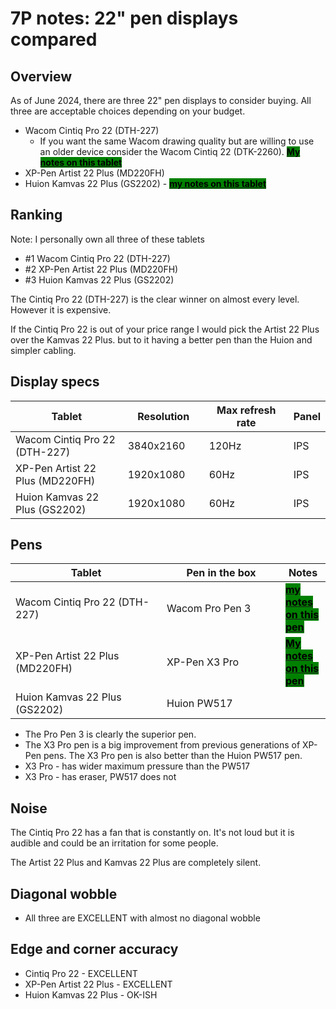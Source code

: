 # 7P notes: 22" pen displays compared

## Overview

&#x20;As of June 2024, there are three 22" pen displays to consider buying. All three are acceptable choices depending on your budget.

* Wacom Cintiq Pro 22 (DTH-227)
  * If you want the same Wacom drawing quality but are willing to use an older device consider the Wacom Cintiq 22 (DTK-2260). [<mark style="background-color:green;">**My notes on this tablet**</mark>](../../product-info/wacom/wacom-cintiq/7p-notes-wacom-dtk-2260.md)
* XP-Pen Artist 22 Plus (MD220FH)
* Huion Kamvas 22 Plus (GS2202) - [<mark style="background-color:green;">**my notes on this tablet**</mark>](../../product-info/huion/huion-kamvas/7p-notes-huion-gs2202.md) &#x20;

## Ranking

Note: I personally own all three of these tablets

* \#1 Wacom Cintiq Pro 22 (DTH-227)
* \#2 XP-Pen Artist 22 Plus (MD220FH)
* \#3 Huion Kamvas 22 Plus (GS2202)

The Cintiq Pro 22  (DTH-227) is the clear winner on almost every level. However it is expensive.&#x20;

If the Cintiq Pro 22 is out of your price range I would pick the Artist 22 Plus over the Kamvas 22 Plus. but to it having a better pen than the Huion and simpler cabling.

## Display specs

<table><thead><tr><th width="216">Tablet</th><th width="130">Resolution</th><th width="164">Max refresh rate</th><th>Panel</th></tr></thead><tbody><tr><td>Wacom Cintiq Pro 22 (DTH-227)</td><td>3840x2160</td><td>120Hz</td><td>IPS</td></tr><tr><td>XP-Pen Artist 22 Plus (MD220FH)</td><td>1920x1080</td><td>60Hz</td><td>IPS</td></tr><tr><td>Huion Kamvas 22 Plus (GS2202)</td><td>1920x1080</td><td>60Hz</td><td>IPS</td></tr></tbody></table>

## Pens

<table><thead><tr><th width="226">Tablet</th><th width="174">Pen in the box</th><th>Notes</th></tr></thead><tbody><tr><td>Wacom Cintiq Pro 22 (DTH-227)</td><td>Wacom Pro Pen 3</td><td><a href="../../product-info/wacom/wacom-pen-models/7p-notes-wacom-acp50000dz.md"><mark style="background-color:green;"><strong>my notes on this pen</strong></mark></a></td></tr><tr><td>XP-Pen Artist 22 Plus (MD220FH)</td><td>XP-Pen X3 Pro</td><td><a href="../../product-info/xp-pen/xp-pen-pens/7p-notes-xp-pen-x3-pro-pen.md"><mark style="background-color:green;"><strong>My notes on this pen</strong></mark></a></td></tr><tr><td>Huion Kamvas 22 Plus (GS2202)</td><td>Huion PW517</td><td></td></tr></tbody></table>

* The Pro Pen 3 is clearly the superior pen.
* The X3 Pro pen is a big improvement from previous generations of XP-Pen pens. The X3 Pro pen is also better than the Huion PW517 pen.
* X3  Pro - has wider maximum pressure than the PW517
* X3 Pro - has eraser, PW517 does not

## Noise

The Cintiq Pro 22 has a fan that is constantly on. It's not loud but it is audible and could be an irritation for some people.

The Artist 22 Plus and Kamvas 22 Plus are completely silent.

## Diagonal wobble

* All three are EXCELLENT with almost no diagonal wobble

## Edge and corner accuracy

* Cintiq Pro 22 - EXCELLENT
* XP-Pen Artist 22 Plus - EXCELLENT
* Huion Kamvas 22 Plus - OK-ISH





